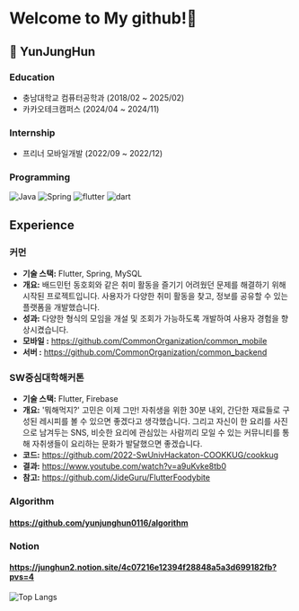 # Welcome to My github!👋

## 🚀 YunJungHun

### Education
- 충남대학교 컴퓨터공학과 (2018/02 ~ 2025/02)
- 카카오테크캠퍼스 (2024/04 ~ 2024/11)

### Internship
- 프리너 모바일개발 (2022/09 ~ 2022/12)

### Programming
![Java](https://img.shields.io/badge/java-%23ED8B00.svg?style=for-the-badge&logo=openjdk&logoColor=white)
![Spring](https://img.shields.io/badge/spring-%236DB33F.svg?style=for-the-badge&logo=spring&logoColor=white)
![flutter](https://img.shields.io/badge/Flutter-02569B?style=for-the-badge&logo=flutter&logoColor=white)
![dart](https://img.shields.io/badge/Dart-0175C2?style=for-the-badge&logo=dart&logoColor=white)

## Experience

### 커먼
- **기술 스택:** Flutter, Spring, MySQL
- **개요:** 배드민턴 동호회와 같은 취미 활동을 즐기기 어려웠던 문제를 해결하기 위해 시작된 프로젝트입니다. 사용자가 다양한 취미 활동을 찾고, 정보를 공유할 수 있는 플랫폼을 개발했습니다.
- **성과:** 다양한 형식의 모임을 개설 및 조회가 가능하도록 개발하여 사용자 경험을 향상시켰습니다.
- **모바일 :** https://github.com/CommonOrganization/common_mobile
- **서버 :** https://github.com/CommonOrganization/common_backend
  
### SW중심대학해커톤
- **기술 스택:** Flutter, Firebase
- **개요:** '뭐해먹지?' 고민은 이제 그만! 자취생을 위한 30분 내외, 간단한 재료들로 구성된 레시피를 볼 수 있으면 좋겠다고 생각했습니다. 그리고 자신이 한 요리를 사진으로 남겨두는 SNS, 비슷한 요리에 관심있는 사람끼리 모일 수 있는 커뮤니티를 통해 자취생들이 요리하는 문화가 발달했으면 좋겠습니다.
- **코드:** https://github.com/2022-SwUnivHackaton-COOKKUG/cookkug
- **결과:** https://www.youtube.com/watch?v=a9uKvke8tb0
- **참고:** https://github.com/JideGuru/FlutterFoodybite

### Algorithm
#### https://github.com/yunjunghun0116/algorithm

### Notion
#### https://junghun2.notion.site/4c07216e12394f28848a5a3d699182fb?pvs=4

![Top Langs](https://github-readme-stats.vercel.app/api/top-langs/?username=yunjunghun0116&layout=compact)

